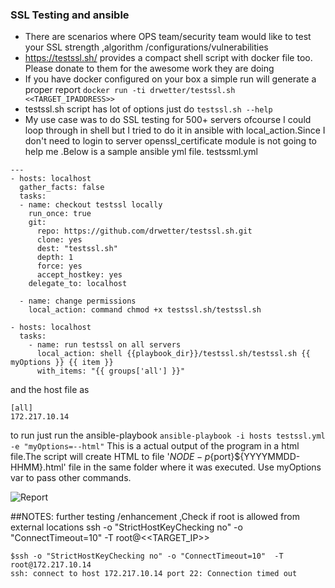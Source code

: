 ### SSL Testing and ansible

- There are scenarios where OPS team/security team would like to test your SSL strength ,algorithm /configurations/vulnerabilities
- https://testssl.sh/ provides a compact shell script with docker file too. Please donate to  them for the awesome work they are doing
- If you have docker configured on your box a simple run will generate a proper report
`docker run -ti drwetter/testssl.sh <<TARGET_IPADDRESS>>`
- testssl.sh script has lot of options just do
`testssl.sh --help`
- My use case was to do SSL testing for 500+ servers ofcourse I could loop through in shell but I tried to do it in ansible with local_action.Since I don't need to login to server openssl_certificate module is not going to help me .Below is a sample ansible yml file. testssml.yml


```
---
- hosts: localhost
  gather_facts: false
  tasks:
  - name: checkout testssl locally
    run_once: true
    git:
      repo: https://github.com/drwetter/testssl.sh.git
      clone: yes
      dest: "testssl.sh"
      depth: 1
      force: yes
      accept_hostkey: yes
    delegate_to: localhost

  - name: change permissions
    local_action: command chmod +x testssl.sh/testssl.sh

- hosts: localhost
  tasks:
    - name: run testssl on all servers
      local_action: shell {{playbook_dir}}/testssl.sh/testssl.sh {{ myOptions }} {{ item }}
      with_items: "{{ groups['all'] }}"
 ```
and the host file as
```
[all]
172.217.10.14
```


to run just run the ansible-playbook
```ansible-playbook -i hosts testssl.yml -e "myOptions=--html"```
This is a actual output of the program in a html file.The script will create HTML to file '${NODE}-p${port}${YYYYMMDD-HHMM}.html' file in the same folder where it was executed. Use myOptions var to pass other commands.

![Report](https://miro.medium.com/max/3122/1*aGBeRttvnfnDWcOVJCq1GA.png "SSL TEST REPORT")

##NOTES:
further testing /enhancement ,Check if root is allowed from external locations
ssh -o "StrictHostKeyChecking no" -o "ConnectTimeout=10"  -T root@<<TARGET_IP>>
```
$ssh -o "StrictHostKeyChecking no" -o "ConnectTimeout=10"  -T root@172.217.10.14
ssh: connect to host 172.217.10.14 port 22: Connection timed out
```
